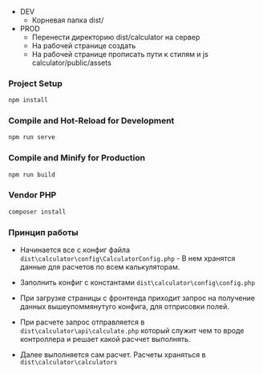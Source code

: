 - DEV
  - Корневая папка dist/
- PROD
  - Перенести директорию dist/calculator на сервер
  - На рабочей странице создать <div id="calculator-app"></div>
  - На рабочей странице прописать пути к стилям и js calculator/public/assets

### Project Setup

```sh
npm install
```

### Compile and Hot-Reload for Development

```sh
npm run serve
```

### Compile and Minify for Production

```sh
npm run build
```

### Vendor PHP

```sh
composer install
```

### Принцип работы

- Начинается все с конфиг файла `dist\calculator\config\CalculatorConfig.php` - В нем хранятся данные для расчетов по всем калькуляторам.

- Заполнить конфиг с константами `dist\calculator\config\config.php`

- При загрузке страницы с фронтенда приходит запрос на получение данных вышеупоммянутуго конфига, для отприсовки полей.

- При расчете запрос отправляется в `dist\calculator\api\calculate.php` который служит чем то вроде контроллера и решает какой расччет выполнять.

- Далее выполняется сам расчет. Расчеты храняться в `dist\calculator\calculators`
